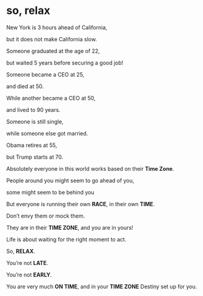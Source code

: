 # so, relax
New York is 3 hours ahead of California,

but it does not make California slow.



Someone graduated at the age of 22,

but waited 5 years before securing a good job!

Someone became a CEO at 25,

and died at 50.

While another became a CEO at 50,

and lived to 90 years.



Someone is still single,

while someone else got married.



Obama retires at 55,

but Trump starts at 70.



Absolutely everyone in this world works based on their **Time Zone**.

People around you might seem to go ahead of you,

some might seem to be behind you 

But everyone is running their own **RACE**, in their own **TIME**.

Don’t envy them or mock them.

They are in their **TIME ZONE**, and you are in yours!

Life is about waiting for the right moment to act.




So, **RELAX**.

You’re not **LATE**.

You’re not **EARLY**.

You are very much **ON TIME**, and in your **TIME ZONE** Destiny set up for you.

